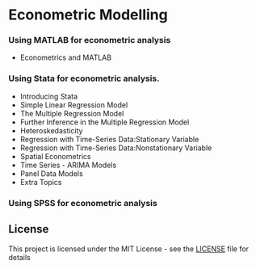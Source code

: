 # Econometric Modelling 

### Using MATLAB for econometric analysis

- Econometrics and MATLAB


### Using Stata for econometric analysis.

- Introducing Stata
- Simple Linear Regression Model 
- The Multiple Regression Model 
- Further Inference in the Multiple Regression Model 
- Heteroskedasticity 
- Regression with Time-Series Data:Stationary Variable 
- Regression with Time-Series Data:Nonstationary Variable 
- Spatial Econometrics
- Time Series - ARIMA Models
- Panel Data Models 
- Extra Topics

### Using SPSS for econometric analysis



## License
This project is licensed under the MIT License - see the [LICENSE](LICENSE) file for details
